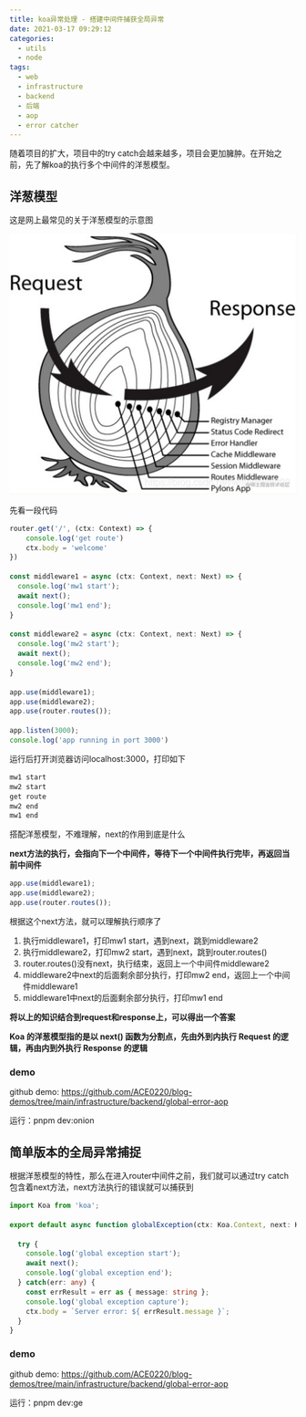 ```yaml
---
title: koa异常处理 - 搭建中间件捕获全局异常
date: 2021-03-17 09:29:12
categories:
  - utils
  - node
tags:
  - web
  - infrastructure
  - backend
  - 后端
  - aop
  - error catcher
---
```


随着项目的扩大，项目中的try catch会越来越多，项目会更加臃肿。在开始之前，先了解koa的执行多个中间件的洋葱模型。

<!-- more -->


## 洋葱模型

这是网上最常见的关于洋葱模型的示意图

![](/pics/infrastructure/koa-req-res-model.png)

先看一段代码

```typescript
router.get('/', (ctx: Context) => {
    console.log('get route')
    ctx.body = 'welcome'
})

const middleware1 = async (ctx: Context, next: Next) => {
  console.log('mw1 start');
  await next();
  console.log('mw1 end');
}

const middleware2 = async (ctx: Context, next: Next) => {
  console.log('mw2 start');
  await next();
  console.log('mw2 end');
}

app.use(middleware1);
app.use(middleware2);
app.use(router.routes());

app.listen(3000);
console.log('app running in port 3000')
```

运行后打开浏览器访问localhost:3000，打印如下

```sh
mw1 start
mw2 start
get route
mw2 end
mw1 end
```

搭配洋葱模型，不难理解，next的作用到底是什么

**next方法的执行，会指向下一个中间件，等待下一个中间件执行完毕，再返回当前中间件**

```typescript
app.use(middleware1);
app.use(middleware2);
app.use(router.routes());
```

根据这个next方法，就可以理解执行顺序了

1. 执行middleware1，打印mw1 start，遇到next，跳到middleware2
2. 执行middleware2，打印mw2 start，遇到next，跳到router.routes()
3. router.routes()没有next，执行结束，返回上一个中间件middleware2
4. middleware2中next的后面剩余部分执行，打印mw2 end，返回上一个中间件middleware1
5. middleware1中next的后面剩余部分执行，打印mw1 end

**将以上的知识结合到request和response上，可以得出一个答案**

**Koa 的洋葱模型指的是以 next() 函数为分割点，先由外到内执行 Request 的逻辑，再由内到外执行 Response 的逻辑**

### demo

github demo: https://github.com/ACE0220/blog-demos/tree/main/infrastructure/backend/global-error-aop

运行：pnpm dev:onion

## 简单版本的全局异常捕捉

根据洋葱模型的特性，那么在进入router中间件之前，我们就可以通过try catch包含着next方法，next方法执行的错误就可以捕获到

```typescript
import Koa from 'koa';

export default async function globalException(ctx: Koa.Context, next: Koa.Next) {
  
  try {
    console.log('global exception start');
    await next();
    console.log('global exception end');
  } catch(err: any) {
    const errResult = err as { message: string };
    console.log('global exception capture');
    ctx.body = `Server error: ${ errResult.message }`;
  }
}
```

### demo

github demo: https://github.com/ACE0220/blog-demos/tree/main/infrastructure/backend/global-error-aop

运行：pnpm dev:ge
